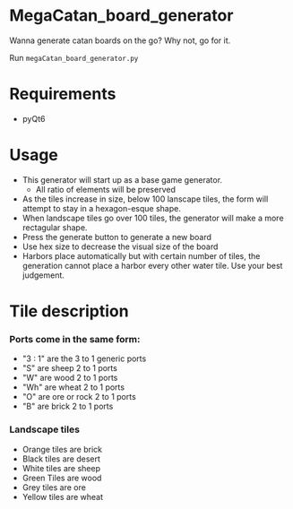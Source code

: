 # MegaCatan_board_generator


Wanna generate catan boards on the go? Why not, go for it.

Run ```megaCatan_board_generator.py```

# Requirements
- pyQt6


# Usage
 - This generator will start up as a base game generator.
    - All ratio of elements will be preserved
 - As the tiles increase in size, below 100 lanscape tiles, the form will attempt to stay in a hexagon-esque shape.
 - When landscape tiles go over 100 tiles, the generator will make a more rectagular shape.
 - Press the generate button to generate a new board
 - Use hex size to decrease the visual size of the board
 - Harbors place automatically but with certain number of tiles, the generation cannot place a harbor every other water tile. Use your best judgement.

# Tile description

### Ports come in the same form:
   - "3 : 1" are the 3 to 1 generic ports
   - "S" are sheep 2 to 1 ports
   - "W" are wood 2 to 1 ports
   - "Wh" are wheat 2 to 1 ports
   - "O" are ore or rock 2 to 1 ports
   - "B" are brick 2 to 1 ports

### Landscape tiles
   - Orange tiles are brick
   - Black tiles are desert
   - White tiles are sheep
   - Green Tiles are wood
   - Grey tiles are ore
   - Yellow tiles are wheat